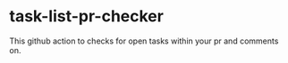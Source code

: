 # task-list-pr-checker 
This github action to checks for open tasks within your pr and comments on.
